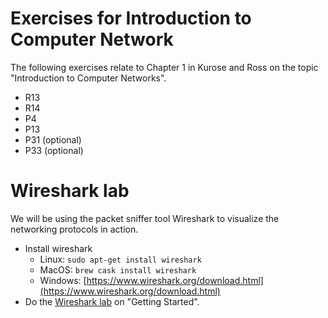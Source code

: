 # Exercises for Introduction to Computer Network

The following exercises relate to Chapter 1 in Kurose and Ross on the topic "Introduction to Computer Networks".

* R13
* R14
* P4
* P13
* P31 (optional)
* P33 (optional)

# Wireshark lab

We will be using the packet sniffer tool Wireshark to visualize the networking protocols in action.

* Install wireshark
  * Linux: `sudo apt-get install wireshark`
  * MacOS: `brew cask install wireshark`
  * Windows: [https://www.wireshark.org/download.html](https://www.wireshark.org/download.html)
* Do the [Wireshark lab](https://gaia.cs.umass.edu/kurose_ross/wireshark.php) on "Getting Started".

